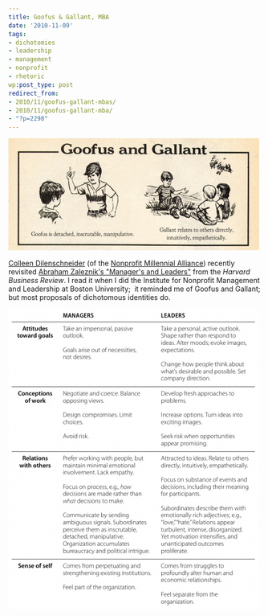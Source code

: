 ```yaml
---
title: Goofus & Gallant, MBA
date: '2010-11-09'
tags:
- dichotomies
- leadership
- management
- nonprofit
- rhetoric
wp:post_type: post
redirect_from:
- 2010/11/goofus-gallant-mbas/
- 2010/11/goofus-gallant-mba/
- "?p=2298"
---
```


[ ![](/uploads/2010-11-09-Goofus-Gallant-MBA/Goofus-and-Gallant-MBA-500x223.png "Goofus and Gallant MBA") ](/uploads/2010-11-09-Goofus-Gallant-MBA/Goofus-and-Gallant-MBA.png)

  [Colleen Dilenschneider](http://colleendilen.com/) (of the [Nonprofit Millennial Alliance](http://nonprofitmillennials.org/)) recently revisited [Abraham Zaleznik's "Manager's and Leaders"](http://hbr.org/2004/01/managers-and-leaders/ar/1) from the _Harvard Business Review_. I read it when I did the Institute for Nonprofit Management and Leadership at Boston University;  it reminded me of Goofus and Gallant; but most proposals of dichotomous identities do.

[ ![](/uploads/2010-11-09-Goofus-Gallant-MBA/zalaznik-managers-and-leaders-500x598.png "zalaznik managers and leaders") ](/uploads/2010-11-09-Goofus-Gallant-MBA/zalaznik-managers-and-leaders.png)
